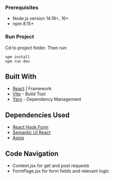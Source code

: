 ### Prerequisites

- Node.js version 14.18+, 16+
- npm 8.15+

### Run Project

Cd to project folder. Then run:

```
npm install
npm run dev
```

## Built With

- [React](https://reactjs.org/) | Framework
- [Vite](https://rometools.github.io/rome/) - Build Tool
- [Yarn](https://maven.apache.org/) - Dependency Management

## Dependencies Used

- [React Hook Form](https://react-hook-form.com/)
- [Semantic UI React](https://react.semantic-ui.com/)
- [Axios](https://axios-http.com/)

## Code Navigation

- Context.jsx for get and post requests
- FormPage.jsx for form fields and relevant logic
